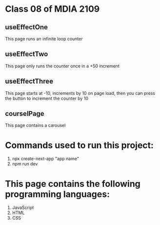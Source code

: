 # Class 08 of MDIA 2109

## useEffectOne
This page runs an infinite loop counter

## useEffectTwo
This page only runs the counter once in a +50 increment

## useEffectThree
This page starts at -10, increments by 10 on page load, then you can press the button to increment the counter by 10

## courselPage
This page contains a carousel

# Commands used to run this project:
1. npx create-next-app "app name" 
2. npm run dev

# This page contains the following programming languages:
1. JavaScript
2. HTML
3. CSS